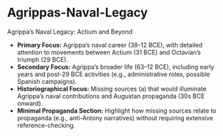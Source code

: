 # Agrippas-Naval-Legacy
Agrippa’s Naval Legacy: Actium and Beyond

* **Primary Focus:** Agrippa’s naval career (38–12 BCE), with detailed attention to movements between Actium (31 BCE) and Octavian’s triumph (29 BCE).  
* **Secondary Focus:** Agrippa’s broader life (63–12 BCE), including early years and post-29 BCE activities (e.g., administrative roles, possible Spanish campaigns).  
* **Historiographical Focus:** Missing sources (a) that would illuminate Agrippa’s naval contributions and Augustan propaganda (30s BCE onward).  
* **Minimal Propaganda Section:** Highlight how missing sources relate to propaganda (e.g., anti-Antony narratives) without requiring extensive reference-checking.
